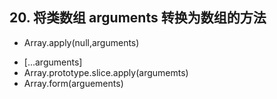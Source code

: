 ## 20. 将类数组 arguments 转换为数组的方法

* Array.apply(null,arguments)
- [...arguments]
- Array.prototype.slice.apply(argumemts)
- Array.form(arguements)
